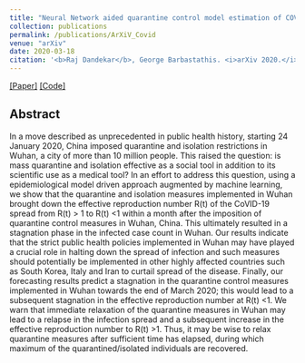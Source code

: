 ```yaml
---
title: "Neural Network aided quarantine control model estimation of COVID spread in Wuhan, China"
collection: publications
permalink: /publications/ArXiV_Covid
venue: "arXiv"
date: 2020-03-18
citation: '<b>Raj Dandekar</b>, George Barbastathis. <i>arXiv 2020.</i>'
---
```


[[Paper]](https://RajDandekar.github.io/files/ArXiV_Covid.pdf) [[Code]](https://github.com/RajDandekar/COVID-19-ML-Quarantine-Control-Model)


## Abstract
In a move described as unprecedented in public health history, starting 24 January 2020, China imposed quarantine and isolation restrictions in Wuhan, a city of more than 10 million people. This raised the question: is mass quarantine and isolation effective as a social tool in addition to its scientific use as a medical tool? In an effort to address this question, using a epidemiological model driven approach augmented by machine learning, we show that the quarantine and isolation measures implemented in Wuhan brought down the effective reproduction number R(t) of the CoVID-19 spread from R(t) > 1 to R(t) <1 within a month after the imposition of quarantine control measures in Wuhan, China. This ultimately resulted in a stagnation phase in the infected case count in Wuhan. Our results indicate that the strict public health policies implemented in Wuhan may have played a crucial role in halting down the spread of infection and such measures should potentially be implemented in other highly affected countries such as South Korea, Italy and Iran to curtail spread of the disease. Finally, our forecasting results predict a stagnation in the quarantine control measures implemented in Wuhan towards the end of March 2020; this would lead to a subsequent stagnation in the effective reproduction number at R(t) <1. We warn that immediate relaxation of the quarantine measures in Wuhan may lead to a relapse in the infection spread and a subsequent increase in the effective reproduction number to R(t) >1. Thus, it may be wise to relax quarantine measures after sufficient time has elapsed, during which maximum of the quarantined/isolated individuals are recovered.

